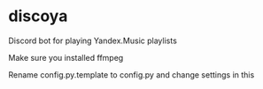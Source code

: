 # discoya
Discord bot for playing Yandex.Music playlists

Make sure you installed ffmpeg

Rename config.py.template to config.py and change settings in this
